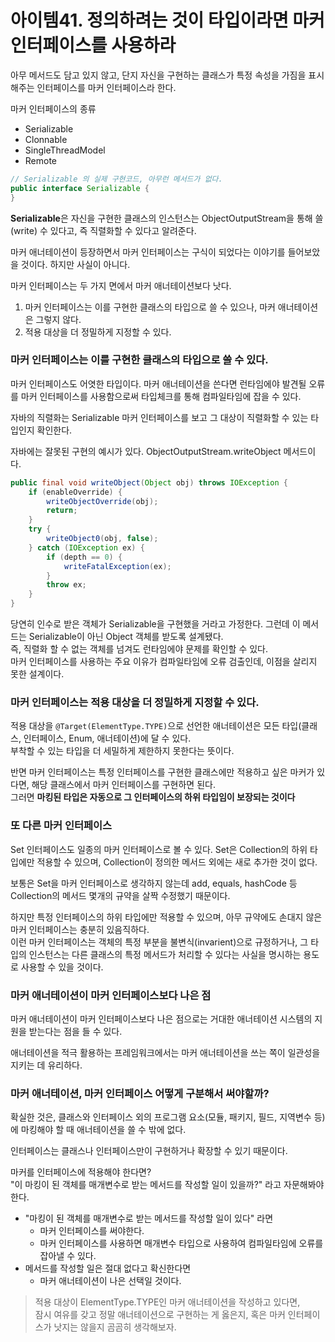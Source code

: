 # 아이템41. 정의하려는 것이 타입이라면 마커 인터페이스를 사용하라

아무 메서드도 담고 있지 않고, 단지 자신을 구현하는 클래스가 특정 속성을 가짐을 표시해주는 인터페이스를 마커 인터페이스라 한다.

마커 인터페이스의 종류
* Serializable
* Clonnable
* SingleThreadModel
* Remote

```java
// Serializable 의 실제 구현코드, 아무런 메서드가 없다.
public interface Serializable {
}
```

**Serializable**은 자신을 구현한 클래스의 인스턴스는 ObjectOutputStream을 통해 쓸(write) 수 있다고, 즉 직렬화할 수 있다고 알려준다.

마커 애너테이션이 등장하면서 마커 인터페이스는 구식이 되었다는 이야기를 들어보았을 것이다. 하지만 사실이 아니다.

마커 인터페이스는 두 가지 면에서 마커 애너테이션보다 낫다.
1. 마커 인터페이스는 이를 구현한 클래스의 타입으로 쓸 수 있으나, 마커 애너테이션은 그렇지 않다.
2. 적용 대상을 더 정밀하게 지정할 수 있다.

### 마커 인터페이스는 이를 구현한 클래스의 타입으로 쓸 수 있다.

마커 인터페이스도 어엿한 타입이다. 마커 애너테이션을 쓴다면 런타임에야 발견될 오류를 마커 인터페이스를 사용함으로써 타입체크를 통해 컴파일타임에 잡을 수 있다.

자바의 직렬화는 Serializable 마커 인터페이스를 보고 그 대상이 직렬화할 수 있는 타입인지 확인한다.

자바에는 잘못된 구현의 예시가 있다. ObjectOutputStream.writeObject 메서드이다. 

```java
public final void writeObject(Object obj) throws IOException {
    if (enableOverride) {
        writeObjectOverride(obj);
        return;
    }
    try {
        writeObject0(obj, false);
    } catch (IOException ex) {
        if (depth == 0) {
            writeFatalException(ex);
        }
        throw ex;
    }
}
```

당연히 인수로 받은 객체가 Serializable을 구현했을 거라고 가정한다. 그런데 이 메서드는 Serializable이 아닌 Object 객체를 받도록 설계됐다.   
즉, 직렬화 할 수 없는 객체를 넘겨도 런타임에야 문제를 확인할 수 있다.   
마커 인터페이스를 사용하는 주요 이유가 컴파일타임에 오류 검출인데, 이점을 살리지 못한 설계이다.

### 마커 인터페이스는 적용 대상을 더 정밀하게 지정할 수 있다.

적용 대상을 ```@Target(ElementType.TYPE)```으로 선언한 애너테이션은 모든 타입(클래스, 인터페이스, Enum, 애너테이션)에 달 수 있다.   
부착할 수 있는 타입을 더 세밀하게 제한하지 못한다는 뜻이다.

반면 마커 인터페이스는 특정 인터페이스를 구현한 클래스에만 적용하고 싶은 마커가 있다면, 해당 클래스에서 마커 인터페이스를 구현하면 된다.   
그러면 **마킹된 타입은 자동으로 그 인터페이스의 하위 타입임이 보장되는 것이다**

### 또 다른 마커 인터페이스

Set 인터페이스도 일종의 마커 인터페이스로 볼 수 있다.
Set은 Collection의 하위 타입에만 적용할 수 있으며, Collection이 정의한 메서드 외에는 새로 추가한 것이 없다.

보통은 Set을 마커 인터페이스로 생각하지 않는데 add, equals, hashCode 등 Collection의 메서드 몇개의 규약을 살짝 수정했기 때문이다.

하지만 특정 인터페이스의 하위 타입에만 적용할 수 있으며, 아무 규약에도 손대지 않은 마커 인터페이스는 충분히 있음직하다.   
이런 마커 인터페이스는 객체의 특정 부분을 불변식(invarient)으로 규정하거나, 그 타입의 인스턴스는 다른 클래스의 특정 메서드가 처리할 수 있다는 사실을 명시하는 용도로 사용할 수 있을 것이다.

### 마커 애너테이션이 마커 인터페이스보다 나은 점

마커 애너테이션이 마커 인터페이스보다 나은 점으로는 거대한 애너테이션 시스템의 지원을 받는다는 점을 들 수 있다.

애너테이션을 적극 활용하는 프레임워크에서는 마커 애너테이션을 쓰는 쪽이 일관성을 지키는 데 유리하다.

### 마커 애너테이션, 마커 인터페이스 어떻게 구분해서 써야할까?

확실한 것은, 클래스와 인터페이스 외의 프로그램 요소(모듈, 패키지, 필드, 지역변수 등)에 마킹해야 할 때 애너테이션을 쓸 수 밖에 없다.

인터페이스는 클래스나 인터페이스만이 구현하거나 확장할 수 있기 때문이다.

마커를 인터페이스에 적용해야 한다면?   
"이 마킹이 된 객체를 매개변수로 받는 메서드를 작성할 일이 있을까?" 라고 자문해봐야 한다.
* "마킹이 된 객체를 매개변수로 받는 메서드를 작성할 일이 있다" 라면
  * 마커 인터페이스를 써야한다.
  * 마커 인터페이스를 사용하면 매개변수 타입으로 사용하여 컴파일타임에 오류를 잡아낼 수 있다.
* 메서드를 작성할 일은 절대 없다고 확신한다면 
  * 마커 애너테이션이 나은 선택일 것이다.

> 적용 대상이 ElementType.TYPE인 마커 애너테이션을 작성하고 있다면,   
> 잠시 여유를 갖고 정말 애너테이션으로 구현하는 게 옳은지, 혹은 마커 인터페이스가 낫지는 않을지 곰곰히 생각해보자.





